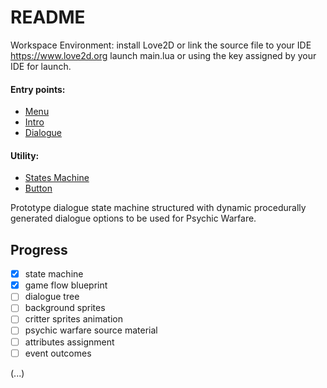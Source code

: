 # README

Workspace Environment:
install Love2D or link the source file to your IDE https://www.love2d.org
launch main.lua or using the key assigned by your IDE for launch.

#### Entry points:

- [Menu](https://github.com/a-sporez/Pond-Academy/blob/main/source/states/menu.lua)
- [Intro](https://github.com/a-sporez/Pond-Academy/blob/main/source/states/intro.lua)
- [Dialogue](https://github.com/a-sporez/Pond-Academy/blob/main/source/dialogues/dialogue.lua)

#### Utility:

- [States Machine](https://github.com/a-sporez/Pond-Academy/blob/main/source/states/state.lua)
- [Button](https://github.com/a-sporez/Pond-Academy/blob/main/source/ui/button.lua)

Prototype dialogue state machine structured with dynamic procedurally generated dialogue options to be used for Psychic Warfare.

## Progress

- [x] state machine
- [x] game flow blueprint
- [ ] dialogue tree
- [ ] background sprites
- [ ] critter sprites animation
- [ ] psychic warfare source material
- [ ] attributes assignment
- [ ] event outcomes

(...)
